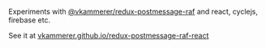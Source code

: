 Experiments with [@vkammerer/redux-postmessage-raf](https://github.com/vkammerer/redux-postmessage-raf) and react, cyclejs, firebase etc.   

See it at [vkammerer.github.io/redux-postmessage-raf-react](https://vkammerer.github.io/redux-postmessage-raf-react)
